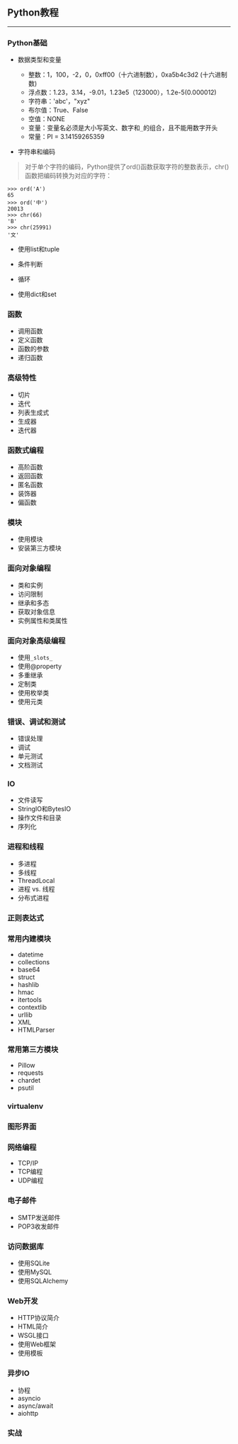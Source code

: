 ## Python教程
-----

### Python基础

* 数据类型和变量
    * 整数：1，100，-2，0，0xff00（十六进制数），0xa5b4c3d2 (十六进制数)
    * 浮点数：1.23，3.14，-9.01，1.23e5（123000），1.2e-5(0.000012)
    * 字符串：'abc'，"xyz"
    * 布尔值：True、False
    * 空值：NONE
    * 变量：变量名必须是大小写英文、数字和```_```的组合，且不能用数字开头
    * 常量：PI = 3.14159265359

* 字符串和编码
> 对于单个字符的编码，Python提供了ord()函数获取字符的整数表示，chr()函数把编码转换为对应的字符：

```
>>> ord('A')
65
>>> ord('中')
20013
>>> chr(66)
'B'
>>> chr(25991)
'文'
```
* 使用list和tuple

* 条件判断

* 循环

* 使用dict和set

### 函数
* 调用函数
* 定义函数
* 函数的参数
* 递归函数

### 高级特性
* 切片
* 迭代
* 列表生成式
* 生成器
* 迭代器

### 函数式编程
* 高阶函数
* 返回函数
* 匿名函数
* 装饰器
* 偏函数

### 模块
* 使用模块
* 安装第三方模块

### 面向对象编程
* 类和实例
* 访问限制
* 继承和多态
* 获取对象信息
* 实例属性和类属性

### 面向对象高级编程
* 使用```_slots_```
* 使用@property
* 多重继承
* 定制类
* 使用枚举类
* 使用元类

### 错误、调试和测试
* 错误处理
* 调试
* 单元测试
* 文档测试

### IO
* 文件读写
* StringIO和BytesIO
* 操作文件和目录
* 序列化

### 进程和线程
* 多进程
* 多线程
* ThreadLocal
* 进程 vs. 线程
* 分布式进程

### 正则表达式

### 常用内建模块
* datetime
* collections
* base64
* struct
* hashlib
* hmac
* itertools
* contextlib
* urllib
* XML
* HTMLParser

### 常用第三方模块
* Pillow
* requests
* chardet
* psutil

### virtualenv

### 图形界面

### 网络编程
* TCP/IP
* TCP编程
* UDP编程

### 电子邮件
* SMTP发送邮件
* POP3收发邮件

### 访问数据库
* 使用SQLite
* 使用MySQL
* 使用SQLAlchemy

### Web开发
* HTTP协议简介
* HTML简介
* WSGL接口
* 使用Web框架
* 使用模板

### 异步IO
* 协程
* asyncio
* async/await
* aiohttp

### 实战